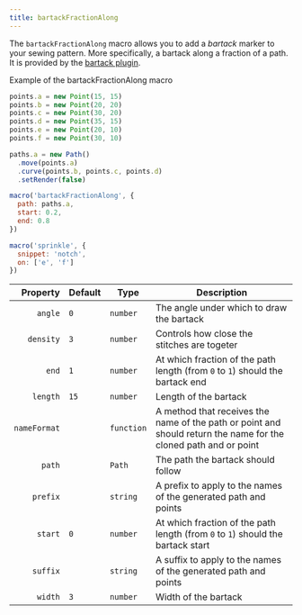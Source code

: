 ```yaml
---
title: bartackFractionAlong
---
```


The `bartackFractionAlong` macro allows you to add a *bartack* marker to your sewing pattern.
More specifically, a bartack along a fraction of a path.
It is provided by the [bartack plugin](/reference/plugins/bartack/).

<Example part="plugin_bartackfractionalong">
Example of the bartackFractionAlong macro
</Example>

```js
points.a = new Point(15, 15)
points.b = new Point(20, 20)
points.c = new Point(30, 20)
points.d = new Point(35, 15)
points.e = new Point(20, 10)
points.f = new Point(30, 10)

paths.a = new Path()
  .move(points.a)
  .curve(points.b, points.c, points.d)
  .setRender(false)

macro('bartackFractionAlong', { 
  path: paths.a,
  start: 0.2,
  end: 0.8
})

macro('sprinkle', {
  snippet: 'notch',
  on: ['e', 'f']
})
```

| Property     | Default    | Type       | Description | 
|-------------:|------------|------------|-------------|
| `angle`      | `0`        | `number`   | The angle under which to draw the bartack |
| `density`    | `3`        | `number`   | Controls how close the stitches are togeter |
| `end`        | `1`        | `number`   | At which fraction of the path length (from `0` to `1`) should the bartack end |
| `length`     | `15`       | `number`   | Length of the bartack |
| `nameFormat` |            | `function` | A method that receives the name of the path or point and should return the name for the cloned path and or point |
| `path`       |            | `Path`     | The path the bartack should follow |
| `prefix`     |            | `string`   | A prefix to apply to the names of the generated path and points |
| `start`      | `0`        | `number`   | At which fraction of the path length (from `0` to `1`) should the bartack start |
| `suffix`     |            | `string`   | A suffix to apply to the names of the generated path and points |
| `width`      | `3`        | `number`   | Width of the bartack |

